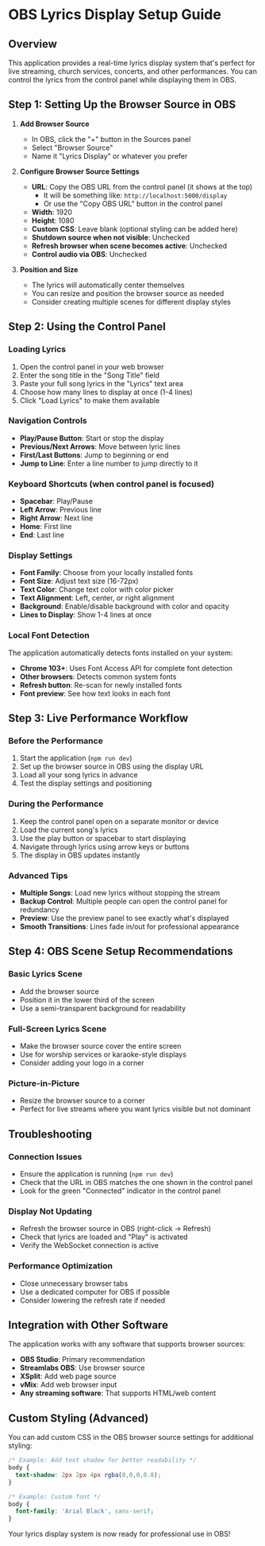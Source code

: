 # OBS Lyrics Display Setup Guide

## Overview
This application provides a real-time lyrics display system that's perfect for live streaming, church services, concerts, and other performances. You can control the lyrics from the control panel while displaying them in OBS.

## Step 1: Setting Up the Browser Source in OBS

1. **Add Browser Source**
   - In OBS, click the "+" button in the Sources panel
   - Select "Browser Source"
   - Name it "Lyrics Display" or whatever you prefer

2. **Configure Browser Source Settings**
   - **URL**: Copy the OBS URL from the control panel (it shows at the top)
     - It will be something like: `http://localhost:5000/display`
     - Or use the "Copy OBS URL" button in the control panel
   - **Width**: 1920
   - **Height**: 1080
   - **Custom CSS**: Leave blank (optional styling can be added here)
   - **Shutdown source when not visible**: Unchecked
   - **Refresh browser when scene becomes active**: Unchecked
   - **Control audio via OBS**: Unchecked

3. **Position and Size**
   - The lyrics will automatically center themselves
   - You can resize and position the browser source as needed
   - Consider creating multiple scenes for different display styles

## Step 2: Using the Control Panel

### Loading Lyrics
1. Open the control panel in your web browser
2. Enter the song title in the "Song Title" field
3. Paste your full song lyrics in the "Lyrics" text area
4. Choose how many lines to display at once (1-4 lines)
5. Click "Load Lyrics" to make them available

### Navigation Controls
- **Play/Pause Button**: Start or stop the display
- **Previous/Next Arrows**: Move between lyric lines
- **First/Last Buttons**: Jump to beginning or end
- **Jump to Line**: Enter a line number to jump directly to it

### Keyboard Shortcuts (when control panel is focused)
- **Spacebar**: Play/Pause
- **Left Arrow**: Previous line
- **Right Arrow**: Next line
- **Home**: First line
- **End**: Last line

### Display Settings
- **Font Family**: Choose from your locally installed fonts
- **Font Size**: Adjust text size (16-72px)
- **Text Color**: Change text color with color picker
- **Text Alignment**: Left, center, or right alignment
- **Background**: Enable/disable background with color and opacity
- **Lines to Display**: Show 1-4 lines at once

### Local Font Detection
The application automatically detects fonts installed on your system:
- **Chrome 103+**: Uses Font Access API for complete font detection
- **Other browsers**: Detects common system fonts
- **Refresh button**: Re-scan for newly installed fonts
- **Font preview**: See how text looks in each font

## Step 3: Live Performance Workflow

### Before the Performance
1. Start the application (`npm run dev`)
2. Set up the browser source in OBS using the display URL
3. Load all your song lyrics in advance
4. Test the display settings and positioning

### During the Performance
1. Keep the control panel open on a separate monitor or device
2. Load the current song's lyrics
3. Use the play button or spacebar to start displaying
4. Navigate through lyrics using arrow keys or buttons
5. The display in OBS updates instantly

### Advanced Tips
- **Multiple Songs**: Load new lyrics without stopping the stream
- **Backup Control**: Multiple people can open the control panel for redundancy
- **Preview**: Use the preview panel to see exactly what's displayed
- **Smooth Transitions**: Lines fade in/out for professional appearance

## Step 4: OBS Scene Setup Recommendations

### Basic Lyrics Scene
- Add the browser source
- Position it in the lower third of the screen
- Use a semi-transparent background for readability

### Full-Screen Lyrics Scene
- Make the browser source cover the entire screen
- Use for worship services or karaoke-style displays
- Consider adding your logo in a corner

### Picture-in-Picture
- Resize the browser source to a corner
- Perfect for live streams where you want lyrics visible but not dominant

## Troubleshooting

### Connection Issues
- Ensure the application is running (`npm run dev`)
- Check that the URL in OBS matches the one shown in the control panel
- Look for the green "Connected" indicator in the control panel

### Display Not Updating
- Refresh the browser source in OBS (right-click → Refresh)
- Check that lyrics are loaded and "Play" is activated
- Verify the WebSocket connection is active

### Performance Optimization
- Close unnecessary browser tabs
- Use a dedicated computer for OBS if possible
- Consider lowering the refresh rate if needed

## Integration with Other Software

The application works with any software that supports browser sources:
- **OBS Studio**: Primary recommendation
- **Streamlabs OBS**: Use browser source
- **XSplit**: Add web page source
- **vMix**: Add web browser input
- **Any streaming software**: That supports HTML/web content

## Custom Styling (Advanced)

You can add custom CSS in the OBS browser source settings for additional styling:

```css
/* Example: Add text shadow for better readability */
body {
  text-shadow: 2px 2px 4px rgba(0,0,0,0.8);
}

/* Example: Custom font */
body {
  font-family: 'Arial Black', sans-serif;
}
```

Your lyrics display system is now ready for professional use in OBS!